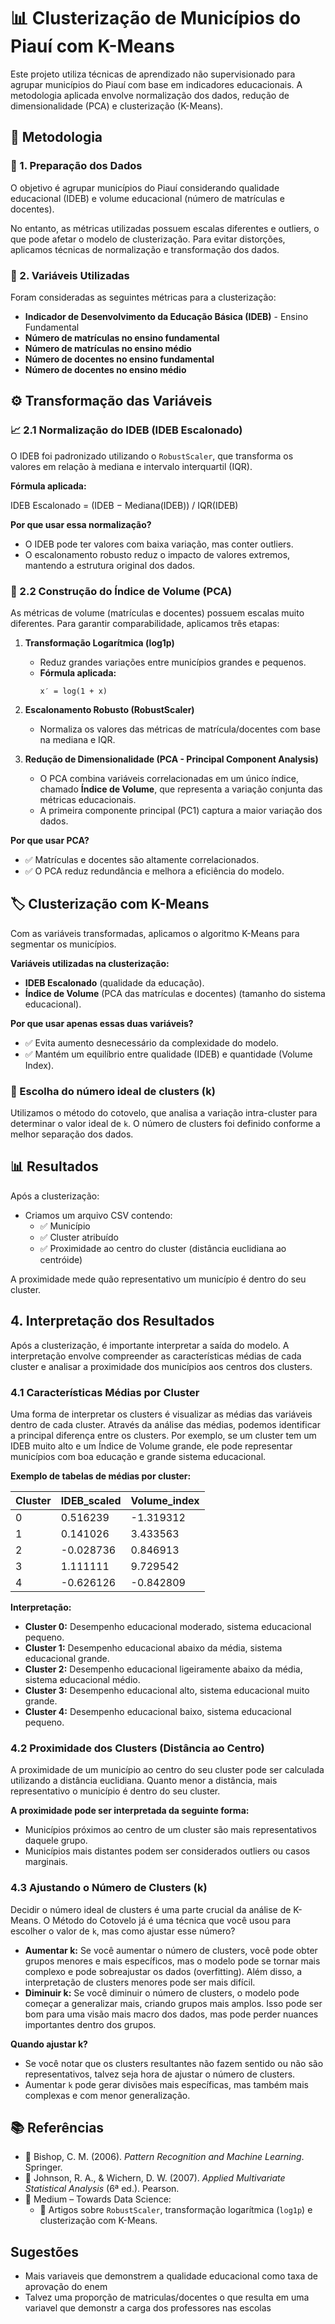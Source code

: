 # 📊 Clusterização de Municípios do Piauí com K-Means

Este projeto utiliza técnicas de aprendizado não supervisionado para agrupar municípios do Piauí com base em indicadores educacionais. A metodologia aplicada envolve normalização dos dados, redução de dimensionalidade (PCA) e clusterização (K-Means).

## 📌 Metodologia

### 🔹 1. Preparação dos Dados

O objetivo é agrupar municípios do Piauí considerando qualidade educacional (IDEB) e volume educacional (número de matrículas e docentes).

No entanto, as métricas utilizadas possuem escalas diferentes e outliers, o que pode afetar o modelo de clusterização. Para evitar distorções, aplicamos técnicas de normalização e transformação dos dados.

### 🔹 2. Variáveis Utilizadas

Foram consideradas as seguintes métricas para a clusterização:

- **Indicador de Desenvolvimento da Educação Básica (IDEB)** - Ensino Fundamental
- **Número de matrículas no ensino fundamental**
- **Número de matrículas no ensino médio**
- **Número de docentes no ensino fundamental**
- **Número de docentes no ensino médio**

## ⚙️ Transformação das Variáveis

### 📈 2.1 Normalização do IDEB (IDEB Escalonado)

O IDEB foi padronizado utilizando o `RobustScaler`, que transforma os valores em relação à mediana e intervalo interquartil (IQR).

**Fórmula aplicada:**

IDEB Escalonado = (IDEB − Mediana(IDEB)) / IQR(IDEB)


**Por que usar essa normalização?**

- O IDEB pode ter valores com baixa variação, mas conter outliers.
- O escalonamento robusto reduz o impacto de valores extremos, mantendo a estrutura original dos dados.

### 🏫 2.2 Construção do Índice de Volume (PCA)

As métricas de volume (matrículas e docentes) possuem escalas muito diferentes. Para garantir comparabilidade, aplicamos três etapas:

1. **Transformação Logarítmica (log1p)**
   - Reduz grandes variações entre municípios grandes e pequenos.
   - **Fórmula aplicada:**
     ```
     x′ = log(1 + x)
     ```

2. **Escalonamento Robusto (RobustScaler)**
   - Normaliza os valores das métricas de matrícula/docentes com base na mediana e IQR.

3. **Redução de Dimensionalidade (PCA - Principal Component Analysis)**
   - O PCA combina variáveis correlacionadas em um único índice, chamado **Índice de Volume**, que representa a variação conjunta das métricas educacionais.
   - A primeira componente principal (PC1) captura a maior variação dos dados.

**Por que usar PCA?**
- ✅ Matrículas e docentes são altamente correlacionados.
- ✅ O PCA reduz redundância e melhora a eficiência do modelo.

## 🏷️ Clusterização com K-Means

Com as variáveis transformadas, aplicamos o algoritmo K-Means para segmentar os municípios.

**Variáveis utilizadas na clusterização:**
- **IDEB Escalonado** (qualidade da educação).
- **Índice de Volume** (PCA das matrículas e docentes) (tamanho do sistema educacional).

**Por que usar apenas essas duas variáveis?**
- ✅ Evita aumento desnecessário da complexidade do modelo.
- ✅ Mantém um equilíbrio entre qualidade (IDEB) e quantidade (Volume Index).

### 📌 Escolha do número ideal de clusters (k)

Utilizamos o método do cotovelo, que analisa a variação intra-cluster para determinar o valor ideal de `k`. O número de clusters foi definido conforme a melhor separação dos dados.

## 📊 Resultados

Após a clusterização:

- Criamos um arquivo CSV contendo:
  - ✅ Município
  - ✅ Cluster atribuído
  - ✅ Proximidade ao centro do cluster (distância euclidiana ao centróide)

A proximidade mede quão representativo um município é dentro do seu cluster.

## 4. Interpretação dos Resultados

Após a clusterização, é importante interpretar a saída do modelo. A interpretação envolve compreender as características médias de cada cluster e analisar a proximidade dos municípios aos centros dos clusters.

### 4.1 Características Médias por Cluster

Uma forma de interpretar os clusters é visualizar as médias das variáveis dentro de cada cluster. Através da análise das médias, podemos identificar a principal diferença entre os clusters. Por exemplo, se um cluster tem um IDEB muito alto e um Índice de Volume grande, ele pode representar municípios com boa educação e grande sistema educacional.

**Exemplo de tabelas de médias por cluster:**

| Cluster | IDEB_scaled | Volume_index |
|---------|-------------|--------------|
| 0       | 0.516239    | -1.319312    |
| 1       | 0.141026    | 3.433563     |
| 2       | -0.028736   | 0.846913     |
| 3       | 1.111111    | 9.729542     |
| 4       | -0.626126   | -0.842809    |

**Interpretação:**
- **Cluster 0:** Desempenho educacional moderado, sistema educacional pequeno.
- **Cluster 1:** Desempenho educacional abaixo da média, sistema educacional grande.
- **Cluster 2:** Desempenho educacional ligeiramente abaixo da média, sistema educacional médio.
- **Cluster 3:** Desempenho educacional alto, sistema educacional muito grande.
- **Cluster 4:** Desempenho educacional baixo, sistema educacional pequeno.

### 4.2 Proximidade dos Clusters (Distância ao Centro)

A proximidade de um município ao centro do seu cluster pode ser calculada utilizando a distância euclidiana. Quanto menor a distância, mais representativo o município é dentro do seu cluster.

**A proximidade pode ser interpretada da seguinte forma:**
- Municípios próximos ao centro de um cluster são mais representativos daquele grupo.
- Municípios mais distantes podem ser considerados outliers ou casos marginais.

### 4.3 Ajustando o Número de Clusters (k)

Decidir o número ideal de clusters é uma parte crucial da análise de K-Means. O Método do Cotovelo já é uma técnica que você usou para escolher o valor de `k`, mas como ajustar esse número?

- **Aumentar k:** Se você aumentar o número de clusters, você pode obter grupos menores e mais específicos, mas o modelo pode se tornar mais complexo e pode sobreajustar os dados (overfitting). Além disso, a interpretação de clusters menores pode ser mais difícil.
- **Diminuir k:** Se você diminuir o número de clusters, o modelo pode começar a generalizar mais, criando grupos mais amplos. Isso pode ser bom para uma visão mais macro dos dados, mas pode perder nuances importantes dentro dos grupos.

**Quando ajustar k?**
- Se você notar que os clusters resultantes não fazem sentido ou não são representativos, talvez seja hora de ajustar o número de clusters.
- Aumentar `k` pode gerar divisões mais específicas, mas também mais complexas e com menor generalização.

## 📚 Referências

- 📖 Bishop, C. M. (2006). *Pattern Recognition and Machine Learning*. Springer.
- 📖 Johnson, R. A., & Wichern, D. W. (2007). *Applied Multivariate Statistical Analysis* (6ª ed.). Pearson.
- 📄 Medium – Towards Data Science:
  - 🔗 Artigos sobre `RobustScaler`, transformação logarítmica (`log1p`) e clusterização com K-Means.

## Sugestões
- Mais variaveis que demonstrem a qualidade educacional como taxa de aprovação do enem
- Talvez uma proporção de matriculas/docentes o que resulta em uma variavel que demonstr a carga dos professores nas escolas
